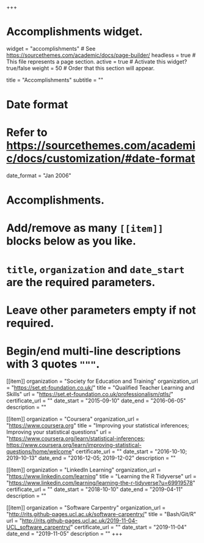 +++
# Accomplishments widget.
widget = "accomplishments"  # See https://sourcethemes.com/academic/docs/page-builder/
headless = true  # This file represents a page section.
active = true  # Activate this widget? true/false
weight = 50  # Order that this section will appear.

title = "Accomplish&shy;ments"
subtitle = ""

# Date format
#   Refer to https://sourcethemes.com/academic/docs/customization/#date-format
date_format = "Jan 2006"

# Accomplishments.
#   Add/remove as many `[[item]]` blocks below as you like.
#   `title`, `organization` and `date_start` are the required parameters.
#   Leave other parameters empty if not required.
#   Begin/end multi-line descriptions with 3 quotes `"""`.

[[item]]
  organization = "Society for Education and Training"
  organization_url = "https://set.et-foundation.co.uk/"
  title = "Qualified Teacher Learning and Skills"
  url = "https://set.et-foundation.co.uk/professionalism/qtls/"
  certificate_url = ""
  date_start = "2015-09-10"
  date_end = "2016-06-05"
  description = ""

[[item]]
  organization = "Coursera"
  organization_url = "https://www.coursera.org"
  title = "Improving your statistical inferences; Improving your statistical questions"
  url = "https://www.coursera.org/learn/statistical-inferences; https://www.coursera.org/learn/improving-statistical-questions/home/welcome"
  certificate_url = ""
  date_start = "2016-10-10; 2019-10-13"
  date_end = "2016-12-05; 2019-12-02"
  description = ""

[[item]]
  organization = "LinkedIn Learning"
  organization_url = "https://www.linkedin.com/learning"
  title = "Learning the R Tidyverse"
  url = "https://www.linkedin.com/learning/learning-the-r-tidyverse?u=69919578"
  certificate_url = ""
  date_start = "2018-10-10"
  date_end = "2019-04-11"
  description = ""
  
  [[item]]
  organization = "Software Carpentry"
  organization_url = "http://rits.github-pages.ucl.ac.uk/software-carpentry/"
  title = "Bash/Git/R"
  url = "http://rits.github-pages.ucl.ac.uk/2019-11-04-UCL_software_carpentry/"
  certificate_url = ""
  date_start = "2019-11-04"
  date_end = "2019-11-05"
  description = ""
+++
